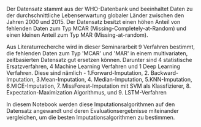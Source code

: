 Der Datensatz stammt aus der WHO-Datenbank und beeinhaltet Daten zu der durchschnittliche Lebenserwartung globaler Länder zwischen den Jahren 2000 und 2015.
Der Datensatz besitzt einen höhen Anteil von fehlenden Daten zum Typ MCAR (Missing-Completely-at-Random) und einen kleinen Anteil zum Typ MAR (Missing-at-random).

Aus Literaturrecherche wird in dieser Seminararbeit 9 Verfahren bestimmt, die fehlenden Daten zum Typ 'MCAR' und 'MAR' in einem multivariaten, zeitbasierten Datensatz gut ersetzen können.
Darunter sind 4 statistische Ersatzverfahren, 4 Machine Learning Verfahren und 1 Deep Learning Verfahren.
Diese sind nämlich - 1.Forward-Imputation, 2. Backward-Imputation, 3.Mean-Imputation, 4. Median-Imputation, 5.KNN-Imputation, 6.MICE-Imputation, 7. MissForest-Imputation mit SVM als Klassfizierer, 8. Expectation-Maximization Algorithmus, und 9. LSTM-Verfahren

In diesem Notebook werden diese Imputationsalgorithmen auf den Datensatz angewandt und deren Evaluationsergebnisse miteinander vergleichen, um die besten Imputationsalgorithmen zu bestimmen.

